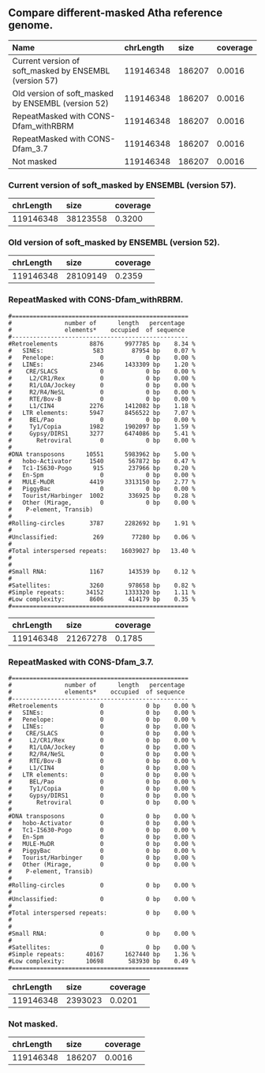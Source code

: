 ## Compare different-masked Atha reference genome.

| Name                                                   | chrLength | size   | coverage |
|:-------------------------------------------------------|:----------|:-------|:---------|
| Current version of soft_masked by ENSEMBL (version 57) | 119146348 | 186207 | 0.0016   |
| Old version of soft_masked by ENSEMBL (version 52)     | 119146348 | 186207 | 0.0016   |
| RepeatMasked with CONS-Dfam_withRBRM                   | 119146348 | 186207 | 0.0016   |
| RepeatMasked with CONS-Dfam_3.7                        | 119146348 | 186207 | 0.0016   |
| Not masked                                             | 119146348 | 186207 | 0.0016   |

### Current version of soft_masked by ENSEMBL (version 57).

| chrLength | size     | coverage |
|:----------|:---------|:---------|
| 119146348 | 38123558 | 0.3200   |

### Old version of soft_masked by ENSEMBL (version 52).

| chrLength | size     | coverage |
|:----------|:---------|:---------|
| 119146348 | 28109149 | 0.2359   |

### RepeatMasked with CONS-Dfam_withRBRM.

```shell
#==================================================
#               number of      length   percentage
#               elements*    occupied  of sequence
#--------------------------------------------------
#Retroelements         8876      9977785 bp    8.34 %
#   SINEs:              583        87954 bp    0.07 %
#   Penelope:             0            0 bp    0.00 %
#   LINEs:             2346      1433309 bp    1.20 %
#    CRE/SLACS            0            0 bp    0.00 %
#     L2/CR1/Rex          0            0 bp    0.00 %
#     R1/LOA/Jockey       0            0 bp    0.00 %
#     R2/R4/NeSL          0            0 bp    0.00 %
#     RTE/Bov-B           0            0 bp    0.00 %
#     L1/CIN4          2276      1412082 bp    1.18 %
#   LTR elements:      5947      8456522 bp    7.07 %
#     BEL/Pao             0            0 bp    0.00 %
#     Ty1/Copia        1982      1902097 bp    1.59 %
#     Gypsy/DIRS1      3277      6474086 bp    5.41 %
#       Retroviral        0            0 bp    0.00 %
#
#DNA transposons      10551      5983962 bp    5.00 %
#   hobo-Activator     1540       567872 bp    0.47 %
#   Tc1-IS630-Pogo      915       237966 bp    0.20 %
#   En-Spm                0            0 bp    0.00 %
#   MULE-MuDR          4419      3313150 bp    2.77 %
#   PiggyBac              0            0 bp    0.00 %
#   Tourist/Harbinger  1002       336925 bp    0.28 %
#   Other (Mirage,        0            0 bp    0.00 %
#    P-element, Transib)
#
#Rolling-circles       3787      2282692 bp    1.91 %
#
#Unclassified:          269        77280 bp    0.06 %
#
#Total interspersed repeats:    16039027 bp   13.40 %
#
#
#Small RNA:            1167       143539 bp    0.12 %
#
#Satellites:           3260       978658 bp    0.82 %
#Simple repeats:      34152      1333320 bp    1.11 %
#Low complexity:       8606       414179 bp    0.35 %
#==================================================
```

| chrLength | size     | coverage |
|:----------|:---------|:---------|
| 119146348 | 21267278 | 0.1785   |

### RepeatMasked with CONS-Dfam_3.7.

```shell
#==================================================
#               number of      length   percentage
#               elements*    occupied  of sequence
#--------------------------------------------------
#Retroelements            0            0 bp    0.00 %
#   SINEs:                0            0 bp    0.00 %
#   Penelope:             0            0 bp    0.00 %
#   LINEs:                0            0 bp    0.00 %
#    CRE/SLACS            0            0 bp    0.00 %
#     L2/CR1/Rex          0            0 bp    0.00 %
#     R1/LOA/Jockey       0            0 bp    0.00 %
#     R2/R4/NeSL          0            0 bp    0.00 %
#     RTE/Bov-B           0            0 bp    0.00 %
#     L1/CIN4             0            0 bp    0.00 %
#   LTR elements:         0            0 bp    0.00 %
#     BEL/Pao             0            0 bp    0.00 %
#     Ty1/Copia           0            0 bp    0.00 %
#     Gypsy/DIRS1         0            0 bp    0.00 %
#       Retroviral        0            0 bp    0.00 %
#
#DNA transposons          0            0 bp    0.00 %
#   hobo-Activator        0            0 bp    0.00 %
#   Tc1-IS630-Pogo        0            0 bp    0.00 %
#   En-Spm                0            0 bp    0.00 %
#   MULE-MuDR             0            0 bp    0.00 %
#   PiggyBac              0            0 bp    0.00 %
#   Tourist/Harbinger     0            0 bp    0.00 %
#   Other (Mirage,        0            0 bp    0.00 %
#    P-element, Transib)
#
#Rolling-circles          0            0 bp    0.00 %
#
#Unclassified:            0            0 bp    0.00 %
#
#Total interspersed repeats:           0 bp    0.00 %
#
#
#Small RNA:               0            0 bp    0.00 %
#
#Satellites:              0            0 bp    0.00 %
#Simple repeats:      40167      1627440 bp    1.36 %
#Low complexity:      10698       583930 bp    0.49 %
#==================================================
```

| chrLength | size    | coverage |
|:----------|:--------|:---------|
| 119146348 | 2393023 | 0.0201   |

### Not masked.

| chrLength | size   | coverage |
|:----------|:-------|:---------|
| 119146348 | 186207 | 0.0016   |

